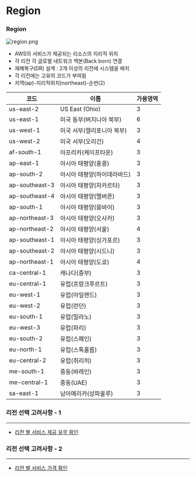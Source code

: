 # Region

### Region

![region.png](https://t1.daumcdn.net/cfile/tistory/99747A335C5900B834)


- AWS의 서비스가 제공되는 리소스의 지리적 위치
- 각 리전 각 글로벌 네트워크 백본(Back born) 연결
- 재해복구(DR) 설계 : 2개 이상의 리전에 시스템을 배치
- 각 리전에는 고유의 코드가 부여됨
- 지역(ap)-지리적위치(northeast)-순번(2)

| 코드             | 이름              | 가용영역 |
|----------------|-----------------|------|
| us-east-2      | US East (Ohio)  | 3    |
| us-east-1      | 미국 동부(버지니아 북부)  | 6    |
| us-west-1      | 미국 서부(캘리포니아 북부) | 3    |
| us-west-2      | 미국 서부(오리건)      | 4    |
| af-south-1     | 아프리카(케이프타운)     | 3    |
| ap-east-1      | 아시아 태평양(홍콩)     | 3    |
| ap-south-2     | 아시아 태평양(하이데라바드) | 3    |
| ap-southeast-3 | 아시아 태평양(자카르타)   | 3    |
| ap-southeast-4 | 아시아 태평양(멜버른)    | 3    |
| ap-south-1     | 아시아 태평양(뭄바이)    | 3    |
| ap-northeast-3 | 아시아 태평양(오사카)    | 3    |
| ap-northeast-2 | 아시아 태평양(서울)     | 4    |
| ap-southeast-1 | 아시아 태평양(싱가포르)   | 3    |
| ap-southeast-2 | 아시아 태평양(시드니)    | 3    |
| ap-northeast-1 | 아시아 태평양(도쿄)     | 4    |
| ca-central-1   | 캐나다(중부)         | 3    |
| eu-central-1   | 유럽(프랑크푸르트)      | 3    |
| eu-west-1      | 유럽(아일랜드)        | 3    |
| eu-west-2      | 유럽(런던)          | 3    |
| eu-south-1     | 유럽(밀라노)         | 3    |
| eu-west-3      | 유럽(파리)          | 3    |
| eu-south-2     | 유럽(스페인)         | 3    |
| eu-north-1     | 유럽(스톡홀름)        | 3    |
| eu-central-2   | 유럽(취리히)         | 3    |
| me-south-1     | 중동(바레인)         | 3    |
| me-central-1   | 중동(UAE)         | 3    |
| sa-east-1      | 남아메리카(상파울루)     | 3    |

### 리전 선택 고려사항 - 1

---

- [리전 별 서비스 제공 유무 확인](https://aws.amazon.com/ko/about-aws/global-infrastructure/regional-product-services/)

### 리전 선택 고려사항 - 2

---

- [리전 별 서비스 가격 확인](https://calculator.aws/#/addService)